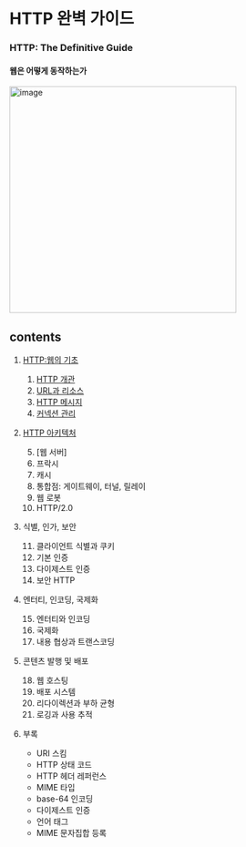 <h1>HTTP 완벽 가이드</h1>
<h3>HTTP: The Definitive Guide</h3>
<h4>웹은 어떻게 동작하는가</h4>


<img width="398" alt="image" src="https://user-images.githubusercontent.com/53042858/232428559-959fea87-b915-4533-9125-10cbba074f8c.png">

<h2>contents</h2>

1. [HTTP:웹의 기초](1부_HTTP_웹의_기초)  
    01. [HTTP 개관](1부_HTTP_웹의_기초/1장_HTTP_개관)
    02. [URL과 리소스](1부_HTTP_웹의_기초/2장_URL과_리소스)
    03. [HTTP 메시지](1부_HTTP_웹의_기초/3장_HTTP_메시지)
    04. [커넥션 관리](1부_HTTP_웹의_기초/4장_커넥션_관리)   

2. [HTTP 아키텍처](2부_HTTP_아키텍처)  

    05. [웹 서버]
    06. 프락시
    07. 캐시
    08. 통합점: 게이트웨이, 터널, 릴레이
    09. 웹 로봇
    10. HTTP/2.0

3. 식별, 인가, 보안

    11. 클라이언트 식별과 쿠키
    12. 기본 인증
    13. 다이제스트 인증
    14. 보안 HTTP

4. 엔터티, 인코딩, 국제화  
    
    15. 엔터티와 인코딩
    16. 국제화
    17. 내용 협상과 트랜스코딩

5. 콘텐츠 발행 및 배포

    18. 웹 호스팅
    19. 배포 시스템
    20. 리다이렉션과 부하 균형
    21. 로깅과 사용 추적

6. 부록

    - URI 스킴
    - HTTP 상태 코드
    - HTTP 헤더 레퍼런스
    - MIME 타입
    - base-64 인코딩
    - 다이제스트 인증
    - 언어 태그
    - MIME 문자집합 등록
